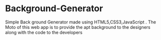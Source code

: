 # Background-Generator
Simple Back ground Generator made using HTML5,CSS3,JavaScript . The Moto of this web app is to provide the apt background to the designers along with the code to the developers
